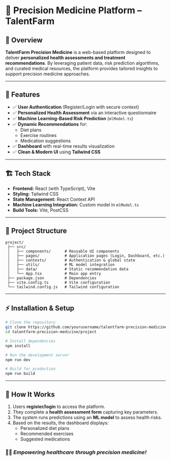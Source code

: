 # 🧬 Precision Medicine Platform – TalentFarm

## 📌 Overview
**TalentFarm Precision Medicine** is a web-based platform designed to deliver **personalized health assessments and treatment recommendations**. By leveraging patient data, risk prediction algorithms, and curated medical resources, the platform provides tailored insights to support precision medicine approaches.

---

## 🚀 Features
- ✅ **User Authentication** (Register/Login with secure context)  
- ✅ **Personalized Health Assessment** via an interactive questionnaire  
- ✅ **Machine Learning-Based Risk Prediction** (`mlModel.ts`)  
- ✅ **Dynamic Recommendations** for:
  - Diet plans  
  - Exercise routines  
  - Medication suggestions  
- ✅ **Dashboard** with real-time results visualization  
- ✅ **Clean & Modern UI** using **Tailwind CSS**

---

## 🏗️ Tech Stack
- **Frontend:** React (with TypeScript), Vite
- **Styling:** Tailwind CSS
- **State Management:** React Context API
- **Machine Learning Integration:** Custom model in `mlModel.ts`
- **Build Tools:** Vite, PostCSS

---

## 📂 Project Structure
```
project/
 ├── src/
 │   ├── components/      # Reusable UI components
 │   ├── pages/           # Application pages (Login, Dashboard, etc.)
 │   ├── contexts/        # Authentication & global state
 │   ├── utils/           # ML model integration
 │   ├── data/            # Static recommendation data
 │   └── App.tsx          # Main app entry
 ├── package.json         # Dependencies
 ├── vite.config.ts       # Vite configuration
 └── tailwind.config.js   # Tailwind configuration
```

---

## ⚡ Installation & Setup
```bash
# Clone the repository
git clone https://github.com/yourusername/talentfarm-precision-medicine.git
cd talentfarm-precision-medicine/project

# Install dependencies
npm install

# Run the development server
npm run dev

# Build for production
npm run build
```

---

## 🧠 How It Works
1. Users **register/login** to access the platform.  
2. They complete a **health assessment form** capturing key parameters.  
3. The system runs predictions using an **ML model** to assess health risks.  
4. Based on the results, the dashboard displays:
   - Personalized diet plans  
   - Recommended exercises  
   - Suggested medications  
### 👩‍⚕️ *Empowering healthcare through precision medicine!*
